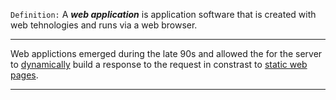`Definition:`
A _**web application**_ is application software that is created with web tehnologies and runs via a web browser. 

--- 
Web applictions emerged during the late 90s and allowed the for the server to [dynamically](Dynamic%20web%20pages.md) build a response to the request in constrast to [static web pages](Static%20page.md). 

---

